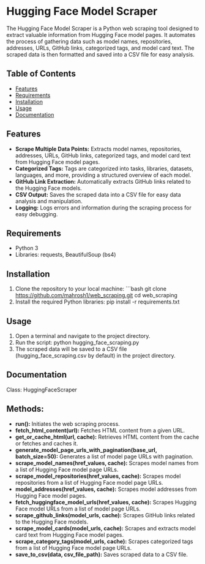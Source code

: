 # Hugging Face Model Scraper
The Hugging Face Model Scraper is a Python web scraping tool designed to extract valuable information from Hugging Face model pages. It automates the process of gathering data such as model names, repositories, addresses, URLs, GitHub links, categorized tags, and model card text. The scraped data is then formatted and saved into a CSV file for easy analysis.

## Table of Contents
- [Features](#features)
- [Requirements](#requirements)
- [Installation](#installation)
- [Usage](#usage)
- [Documentation](#documentation)

## Features
- **Scrape Multiple Data Points:** Extracts model names, repositories, addresses, URLs, GitHub links, categorized tags, and model card text from Hugging Face model pages.
- **Categorized Tags:** Tags are categorized into tasks, libraries, datasets, languages, and more, providing a structured overview of each model.
- **GitHub Link Extraction:** Automatically extracts GitHub links related to the Hugging Face models.
- **CSV Output:** Saves the scraped data into a CSV file for easy data analysis and manipulation.
- **Logging:** Logs errors and information during the scraping process for easy debugging.

## Requirements
- Python 3
- Libraries: requests, BeautifulSoup (bs4)

## Installation
1. Clone the repository to your local machine:
          ```bash
           git clone https://github.com/mahrosh1/web_scraping.git
           cd web_scraping
2. Install the required Python libraries:
           pip install -r requirements.txt

## Usage
1. Open a terminal and navigate to the project directory.
2. Run the script:
          python hugging_face_scraping.py
3. The scraped data will be saved to a CSV file (hugging_face_scraping.csv by default) in the project directory.

## Documentation
Class: HuggingFaceScraper
## Methods:
- **run():** Initiates the web scraping process.
- **fetch_html_content(url):** Fetches HTML content from a given URL.
- **get_or_cache_html(url, cache):** Retrieves HTML content from the cache or fetches and caches it.
- **generate_model_page_urls_with_pagination(base_url, batch_size=50):** Generates a list of model page URLs with pagination.
- **scrape_model_names(href_values, cache):** Scrapes model names from a list of Hugging Face model page URLs.
- **scrape_model_repositories(href_values, cache):** Scrapes model repositories from a list of Hugging Face model page URLs.
- **model_addresses(href_values, cache):** Scrapes model addresses from Hugging Face model pages.
- **fetch_huggingface_model_urls(href_values, cache):** Scrapes Hugging Face model URLs from a list of model page URLs.
- **scrape_github_links(model_urls, cache):** Scrapes GitHub links related to the Hugging Face models.
- **scrape_model_cards(model_urls, cache):** Scrapes and extracts model card text from Hugging Face model pages.
- **scrape_category_tags(model_urls, cache):** Scrapes categorized tags from a list of Hugging Face model page URLs.
- **save_to_csv(data, csv_file_path):** Saves scraped data to a CSV file.
